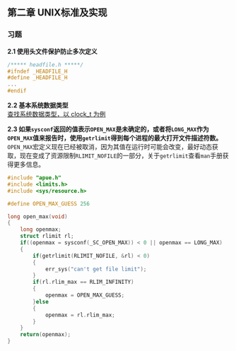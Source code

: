 ## 第二章 UNIX标准及实现

### 习题
**2.1 使用头文件保护防止多次定义**
```C++
/***** headfile.h *****/
#ifndef _HEADFILE_H
#define _HEADFILE_H
...
#endif
```

**2.2 基本系统数据类型**  
[查找系统数据类型，以 clock_t 为例](https://blog.csdn.net/jerryhanjj/article/details/104382421 "查找系统数据类型，以 clock_t 为例")

**2.3 如果`sysconf`返回的值表示`OPEN_MAX`是未确定的，或者将`LONG_MAX`作为`OPEN_MAX`值来报告时，使用`getrlimit`得到每个进程的最大打开文件描述符数。**
`OPEN_MAX`宏定义现在已经被取消，因为其值在运行时可能会改变，最好动态获取，现在变成了资源限制`RLIMIT_NOFILE`的一部分，关于`getrlimit`查看`man`手册获得更多信息。
```c
#include "apue.h"
#include <limits.h>
#include <sys/resource.h>

#define OPEN_MAX_GUESS 256

long open_max(void)
{
	long openmax;
	struct rlimit rl;
	if((openmax = sysconf(_SC_OPEN_MAX)) < 0 || openmax == LONG_MAX)
	{
		if(getrlimit(RLIMIT_NOFILE, &rl) < 0)
		{
			err_sys("can't get file limit");
		}
		if(rl.rlim_max == RLIM_INFINITY)
		{
			openmax = OPEN_MAX_GUESS;
		}else
		{
			openmax = rl.rlim_max;
		}
	}
	return(openmax);
}
```
